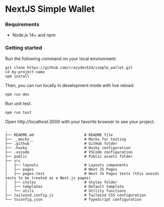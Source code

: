 # NextJS Simple Wallet

### Requirements

- Node.js 14+ and npm

### Getting started

Run the following command on your local environment:

```shell
git clone https://github.com/crazydev524/simple_wallet.git
cd my-project-name
npm install
```

Then, you can run locally in development mode with live reload:

```shell
npm run dev
```
Run unit test.
```shell
npm run test
```

Open http://localhost:3000 with your favorite browser to see your project.



```shell
.
├── README.md                       # README file
├── __mocks__                       # Mocks for testing
├── .github                         # GitHub folder
├── .husky                          # Husky configuration
├── .vscode                         # VSCode configuration
├── public                          # Public assets folder
├── src
│   ├── layouts                     # Layouts components
│   ├── pages                       # Next JS Pages
│   ├── pages.test                  # Next JS Pages tests (this avoids tests to be treated as a Next.js pages)
│   ├── styles                      # Styles folder
│   ├── templates                   # Default template
│   └── utils                       # Utility functions
├── tailwind.config.js              # Tailwind CSS configuration
└── tsconfig.json                   # TypeScript configuration
```

